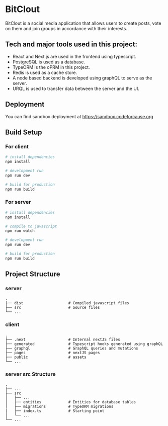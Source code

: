 # BitClout

BitClout is a social media application that allows users to create posts, vote on them and join groups in accordance with their interests.

## Tech and major tools used in this project:

- React and Next.js are used in the frontend using typescript.
- PostgreSQL is used as a database.
- TypeORM is the oPRM in this project.
- Redis is used as a cache store.
- A node based backend is developed using graphQL to serve as the server.
- URQL is used to transfer data between the server and the UI.

## Deployment

You can find sandbox deployment at https://sandbox.codeforcause.org

## Build Setup

### For client
```bash
# install dependencies
npm install

# development run
npm run dev

# build for production
npm run build
```

### For server
```bash
# install dependencies
npm install

# compile to javascript
npm run watch

# development run
npm run dev

# build for production
npm run build
```

## Project Structure

### server
    .
    ├── dist                    # Compiled javascript files
    ├── src                     # Source files
    └── ...

### client
    .
    ├── .next                   # Internal nextJS files
    ├── generated               # Typescript hooks generated using graphQL
    ├── graphql                 # GraphQL queries and mutations
    ├── pages                   # nextJS pages
    ├── public                  # assets
    └── ...

### server src Structure

    .
    ├── ...
    ├── src
    │   ├── ...
    │   ├── entities            # Entities for database tables
    │   ├── migrations          # TypeORM migrations
    |   ├── index.ts            # Starting point
    │   └── ...
    └── ...
